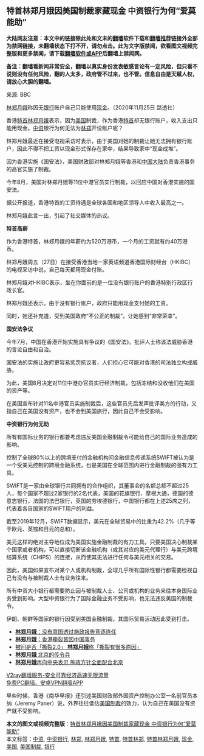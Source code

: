  <h2>特首林郑月娥因美国制裁家藏现金 中资银行为何“爱莫能助”</h2> <p class="notice"><b>大陆网友注意：本文中的链接除此处和文末的<a href="https://github.com/bannedbook/fanqiang" >翻墙</a>软件下载和<a href="https://github.com/killgcd/justmysocks/blob/master/README.md">翻墙推荐</a>链接外全部为禁网链接，未翻墙状态下打不开，请勿点击。此为文字版禁闻，欲看图文视频完整版和更多禁闻，请下载<a href="https://github.com/bannedbook/fanqiang">翻墙软件或APP</a>后翻墙上禁闻网。</p><p>备注：翻墙看新闻非常安全，翻墙以真实身份发表敏感言论有一定风险，但只看不说则没有任何风险，翻的人太多，政府管不过来，也不管。信息自由是天赋人权，请放心大胆的翻墙。</b></p>  <div class="entry"> <p>来源:&nbsp;BBC                                                </p> <p><a href="https://www.bannedbook.org/bnews/tag/%e6%9e%97%e9%83%91%e6%9c%88%e5%a8%a5/" class="st_tag internal_tag" rel="tag" title="标签 林郑月娥 下的日志">林郑月娥</a>称因无<a href="https://www.bannedbook.org/bnews/tag/%e9%93%b6%e8%a1%8c/" class="st_tag internal_tag" rel="tag" title="标签 银行 下的日志">银行</a>账户自己只能使用<a href="https://www.bannedbook.org/bnews/tag/%E7%8E%B0%E9%87%91/" class="st_tag internal_tag" rel="tag" title="标签 现金 下的日志">现金</a>。（2020年11月25日 路透社）</p> <p>香港<a href="https://www.bannedbook.org/bnews/tag/%E7%89%B9%E9%A6%96%E6%9E%97%E9%83%91%E6%9C%88%E5%A8%A5/" class="st_tag internal_tag" rel="tag" title="标签 特首林郑月娥 下的日志">特首林郑月娥</a>表示，因为<a href="https://www.bannedbook.org/bnews/tag/%e7%be%8e%e5%9b%bd/" class="st_tag internal_tag" rel="tag" title="标签 美国 下的日志">美国</a>制裁，作为香港<a href="https://www.bannedbook.org/bnews/tag/%e7%89%b9%e9%a6%96/" class="st_tag internal_tag" rel="tag" title="标签 特首 下的日志">特首</a>却无银行账户，收入支出只能用现金。<a href="https://www.bannedbook.org/bnews/tag/%E4%B8%AD%E8%B5%84/" class="st_tag internal_tag" rel="tag" title="标签 中资 下的日志">中资</a>银行为何无法为<a href="https://www.bannedbook.org/bnews/tag/%E6%9E%97%E9%83%91/" class="st_tag internal_tag" rel="tag" title="标签 林郑 下的日志">林郑</a>开设账户呢？</p> <p>林郑月娥最近在接受电视采访时表示，由于美国对她的制裁让她无法拥有银行账户，因此不得不把工资以现金形式保存在家中，结果导致家中“现金成堆”。</p> <p>因为香港实施《国安法》，美国财政部对林郑月娥等香港和<span class='wp_keywordlink_affiliate'><a href="https://www.bannedbook.org/" title="中国" target="_blank">中国</a></span><span class='wp_keywordlink_affiliate'><a href="https://www.bannedbook.org/" title="大陆" target="_blank">大陆</a></span>负责香港事务的高官实施了制裁。</p> <p>今年8月，美国对林郑月娥等11位中港官员实行制裁，以回应中国对香港实施的国安法。</p> <p>据公开报道，香港特首的工资待遇是全球各国和地区领导人中收入最高之一。</p>  <p>林郑月娥此言一出，引起了社交媒体的热议。</p> <p><strong>特首高薪</strong></p> <p>作为香港特首，林郑月娥的年薪约为520万港币，一个月的工资就有约40万港币。</p> <p>林郑月娥周五（27日）在接受香港当地一家英语频道香港国际财经台（HKIBC）的电视采访中说，自己每天都用现金付账。</p> <p>林郑月娥对HKIBC表示，坐在你面前的是一位没有银行账户的香港特别行政区行政长官。</p> <p>林郑月娥还表示，由于没有银行账户，政府只能用现金支付她的工资。</p> <p>同时，她还补充道，受到美国政府“不公正的制裁”，让她感到“非常荣幸”。</p>  <p><strong>国安法争议</strong></p> <p>今年7月，中国在香港开始实施具有争议的《国安法》。批评人士称该法威胁香港的言论自由和自治。</p> <p>国安法的实施让政府更容易惩罚抗议者，人们担心它可能对香港的司法独立构成威胁。</p> <p>为此，美国8月决定对11位中港办官员实行经济制裁，包括冻结和没收他们在美国的资产等。</p> <p>在美国宣布针对11名中港官员实施制裁后，这些官员先后发声批评美方的行动，又指自己在美国没有资产，也不会到美国旅行，因此自己不会受影响。</p> <p><strong>中资银行为何无助</strong></p> <p>所有有国际业务的银行都要考虑违反美国金融制裁令可能给自己的国际业务造成的影响。</p>  <p>控制了全球80%以上的跨境支付的金融机构间金融信息传递系统SWIFT被认为是一个受美元控制的跨境金融系统，也是美国在全球范围内进行金融制裁的强有力工具。</p> <p>SWIFT是一家由全球银行共同拥有的合作组织，其董事会的名额总额不超过25人，每个国家不超过2家银行的2名代表，美国的花旗银行、摩根大通，德国的德意志银行，法国的法巴银行，英国的劳埃德银行，中国银行都在上述25席之列，代表着各自国家的SWIFT用户的利益。</p> <p>截至2019年12月，SWIFT数据显示，美元在全球贸易中的比重为42.2%（几乎等于欧元、英镑和日元的总和）。</p> <p>美元这样的绝对主导地位成为美国实施金融制裁的有力工具。只要美国决心制裁某个国家或者机构，可以直接切断该金融机构（或其对应的美元代理行）与美元跨境结算系统（CHIPS）的连接，从而使其无法进行任何与美元相关的交易。</p> <p>因此，美国如果宣布对某个人或机构制裁，全球几乎所有国际性银行都需要检视自己有没有与被制裁人士有业务往来。</p> <p>所有中资大小银行都需要防止因与被制裁人士、公司或机构的业务来往本身国际业务受到影响。大型中资银行为了国际金融业务不受影响，也无法违反美国的制裁令。</p> <p>伊朗、朝鲜等国家的银行因受到美国金融制裁，其国际贸易活动因此受到打击。</p>  <ul class='op-related-articles' title='相关阅读'> <li><a href='https://www.bannedbook.org/bnews/cnnews/hknews/20201126/1437667.html' target='_blank'><b>林郑月娥</b>：没有意图透过施政报告竞逐连任</a></li> <li><a href='https://www.bannedbook.org/bnews/cnnews/hknews/20201126/1437497.html' target='_blank'><b>林郑月娥</b>：香港撕裂皆因中国事务</a></li> <li><a href='https://www.bannedbook.org/bnews/headline/20201126/1437481.html' target='_blank'>被问是否「撕裂2.0」 <b>林郑月娥</b>称「撕裂有很多原因」</a></li> <li><a href='https://www.bannedbook.org/bnews/cnnews/hknews/20201126/1437208.html' target='_blank'><b>林郑月娥</b> 北京的传令兵</a></li> <li><a href='https://www.bannedbook.org/bnews/headline/20201125/1437030.html' target='_blank'><b>林郑月娥</b>再向中央表忠 施政方针全面配合北京</a></li> </ul> <p class="texttj"> <a href="https://www.bannedbook.org/forum23/topic22702.html" target="_blank">V2ray翻墙服务-安全可靠经济高速无限流量</a><br/> <a href="https://github.com/bannedbook/fanqiang/wiki/%E7%A6%81%E9%97%BB%E7%BD%91%E5%AE%89%E5%8D%93%E7%BF%BB%E5%A2%99%E6%96%B0%E9%97%BBAPP" target="_blank">免费PC翻墙、安卓VPN翻墙APP</a></p><p>早些时候，香港《南华早报》还引述美国财政部外国资产控制办公室一名前官员本纳（Jeremy Paner）说，外界往往低估<a href="https://www.bannedbook.org/bnews/tag/%E7%BE%8E%E5%9B%BD%E5%88%B6%E8%A3%81/" class="st_tag internal_tag" rel="tag" title="标签 美国制裁 下的日志">美国制裁</a>的效力，认为自己在美国没有资产就不受影响。</p><a name='sharetosocial'></a>       <div><b>本文的图文或视频完整版</b>：<a href='https://www.bannedbook.org/bnews/cbnews/20201129/1438884.html'>特首林郑月娥因美国制裁家藏现金 中资银行为何“爱莫能助”</a></div>  </div><!--END ENTRY--> <div class="postfooter"> <div>本文标签：<a href="https://www.bannedbook.org/bnews/tag/%E4%B8%AD%E8%B5%84/" rel="tag">中资</a>, <a href="https://www.bannedbook.org/bnews/tag/%E4%B8%AD%E8%B5%84%E9%93%B6%E8%A1%8C/" rel="tag">中资银行</a>, <a href="https://www.bannedbook.org/bnews/tag/%E6%9E%97%E9%83%91/" rel="tag">林郑</a>, <a href="https://www.bannedbook.org/bnews/tag/%e6%9e%97%e9%83%91%e6%9c%88%e5%a8%a5/" rel="tag">林郑月娥</a>, <a href="https://www.bannedbook.org/bnews/tag/%e7%89%b9%e9%a6%96/" rel="tag">特首</a>, <a href="https://www.bannedbook.org/bnews/tag/%E7%89%B9%E9%A6%96%E6%9E%97%E9%83%91/" rel="tag">特首林郑</a>, <a href="https://www.bannedbook.org/bnews/tag/%E7%89%B9%E9%A6%96%E6%9E%97%E9%83%91%E6%9C%88%E5%A8%A5/" rel="tag">特首林郑月娥</a>, <a href="https://www.bannedbook.org/bnews/tag/%E7%8E%B0%E9%87%91/" rel="tag">现金</a>, <a href="https://www.bannedbook.org/bnews/tag/%e7%be%8e%e5%9b%bd/" rel="tag">美国</a>, <a href="https://www.bannedbook.org/bnews/tag/%E7%BE%8E%E5%9B%BD%E5%88%B6%E8%A3%81/" rel="tag">美国制裁</a>, <a href="https://www.bannedbook.org/bnews/tag/%e9%93%b6%e8%a1%8c/" rel="tag">银行</a></div>  </div><!--END POSTFOOTER--> 